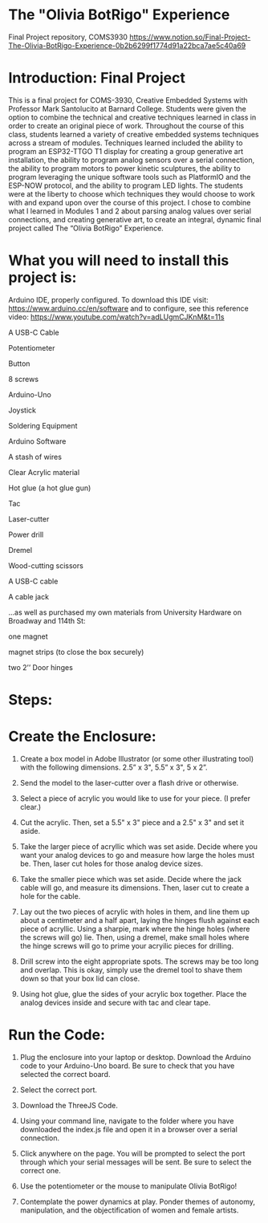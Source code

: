 # The "Olivia BotRigo" Experience
Final Project repository, COMS3930
https://www.notion.so/Final-Project-The-Olivia-BotRigo-Experience-0b2b6299f1774d91a22bca7ae5c40a69

# Introduction: Final Project 

This is a final project for COMS-3930, Creative Embedded Systems with Professor Mark Santolucito at Barnard College. Students were given the option to combine the technical and creative techniques learned in class in order to create an original piece of work. Throughout the course of this class, students learned a variety of creative embedded systems techniques across a stream of modules. Techniques learned included the ability to program an ESP32-TTGO T1 display for creating a group generative art installation, the ability to program analog sensors over a serial connection, the ability to program motors to power kinetic sculptures, the ability to program leveraging the unique software tools such as PlatformIO and the ESP-NOW protocol, and the ability to program LED lights. The students were at the liberty to choose which techniques they would choose to work with and expand upon over the course of this project. I chose to combine what I learned in Modules 1 and 2 about parsing analog values over serial connections, and creating generative art, to create an integral, dynamic final project called The “Olivia BotRigo” Experience. 

# What you will need to install this project is: 

Arduino IDE, properly configured. To download this IDE visit: https://www.arduino.cc/en/software and to configure, see this reference video: https://www.youtube.com/watch?v=adLUgmCJKnM&t=11s

A USB-C Cable

Potentiometer

Button

8 screws

Arduino-Uno

Joystick

Soldering Equipment

Arduino Software

A stash of wires

Clear Acrylic material

Hot glue (a hot glue gun)

Tac

Laser-cutter

Power drill

Dremel

Wood-cutting scissors

A USB-C cable

A cable jack


...as well as purchased my own materials from University Hardware on Broadway and 114th St: 

 
one magnet

magnet strips (to close the box securely)

two 2’’ Door hinges

# Steps:

# Create the Enclosure: 

1. Create a box model in Adobe Illustrator (or some other illustrating tool) with the following dimensions. 2.5” x 3",  5.5” x 3", 5 x 2”. 

2. Send the model to the laser-cutter over a flash drive or otherwise. 

3. Select a piece of acrylic you would like to use for your piece. (I prefer clear.)

4. Cut the acrylic. Then, set a 5.5" x 3" piece and a 2.5" x 3" and set it aside. 

5. Take the larger piece of acryllic which was set aside. Decide where you want your analog devices to go and measure how large the holes must be. Then, laser cut holes for those analog device sizes. 

6. Take the smaller piece which was set aside. Decide where the jack cable will go, and measure its dimensions. Then, laser cut to create a hole for the cable.  

7. Lay out the two pieces of acrylic with holes in them, and line them up about a centimeter and a half apart, laying the hinges flush against each piece of acryllic. Using a sharpie, mark where the hinge holes (where the screws will go) lie. Then, using a dremel, make small holes where the hinge screws will go to prime your acryilic pieces for drilling. 


8. Drill screw into the eight appropriate spots. The screws may be too long and overlap. This is okay, simply use the dremel tool to shave them down so that your box lid can close. 

9. Using hot glue, glue the sides of your acrylic box together. Place the analog devices inside and secure with tac and clear tape. 


# Run the Code: 

1. Plug the enclosure into your laptop or desktop. Download the Arduino code to your Arduino-Uno board. Be sure to check that you have selected the correct board. 

2. Select the correct port.

3. Download the ThreeJS Code. 

3. Using your command line, navigate to the folder where you have downloaded the index.js file and open it in a browser over a serial connection. 

4. Click anywhere on the page. You will be prompted to select the port through which your serial messages will be sent. Be sure to select the correct one. 

5. Use the potentiometer or the mouse to manipulate Olivia BotRigo!

6. Contemplate the power dynamics at play. Ponder themes of autonomy, manipulation, and the objectification of women and female artists. 
